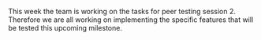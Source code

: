This week the team is working on the tasks for peer testing session 2. Therefore we are all working on implementing the specific features that will be tested this upcoming milestone. 